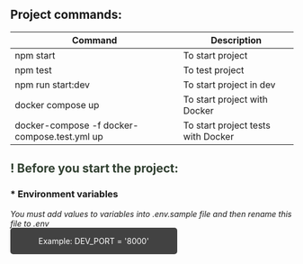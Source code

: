 ## Project commands:
| Command | Description |
| ----------- | ----------- |
| npm start    | To start project   |
| npm test    | To test project   |
| npm run start:dev    | To start project in dev   |
| docker compose up    | To start project with Docker   |
| docker-compose -f docker-compose.test.yml up    | To start project tests with Docker   |

<h2 style='color: rgb(49, 64, 49);'>! Before you start the project:</h2>

### * Environment variables
*You must add values to variables into .env.sample file and then rename this file to .env*

<span style='background-color: rgb(66, 66, 66);padding: 15px 50px; border-radius: 5px; color: #fff'>Example: DEV_PORT = '8000'</span>
